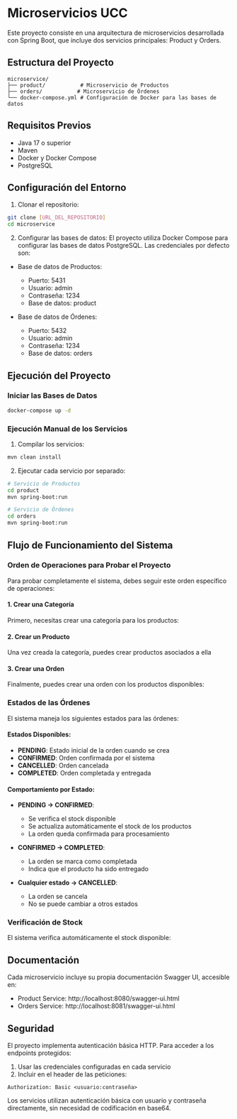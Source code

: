 # Microservicios UCC

Este proyecto consiste en una arquitectura de microservicios desarrollada con Spring Boot, que incluye dos servicios principales: Product y Orders.

## Estructura del Proyecto

```
microservice/
├── product/           # Microservicio de Productos
├── orders/           # Microservicio de Órdenes
└── docker-compose.yml # Configuración de Docker para las bases de datos
```

## Requisitos Previos

- Java 17 o superior
- Maven
- Docker y Docker Compose
- PostgreSQL

## Configuración del Entorno

1. Clonar el repositorio:
```bash
git clone [URL_DEL_REPOSITORIO]
cd microservice
```

2. Configurar las bases de datos:
El proyecto utiliza Docker Compose para configurar las bases de datos PostgreSQL. Las credenciales por defecto son:

- Base de datos de Productos:
  - Puerto: 5431
  - Usuario: admin
  - Contraseña: 1234
  - Base de datos: product

- Base de datos de Órdenes:
  - Puerto: 5432
  - Usuario: admin
  - Contraseña: 1234
  - Base de datos: orders

## Ejecución del Proyecto

### Iniciar las Bases de Datos

```bash
docker-compose up -d
```

### Ejecución Manual de los Servicios

1. Compilar los servicios:
```bash
mvn clean install
```

2. Ejecutar cada servicio por separado:
```bash
# Servicio de Productos
cd product
mvn spring-boot:run

# Servicio de Órdenes
cd orders
mvn spring-boot:run
```

## Flujo de Funcionamiento del Sistema

### Orden de Operaciones para Probar el Proyecto

Para probar completamente el sistema, debes seguir este orden específico de operaciones:

#### 1. Crear una Categoría
Primero, necesitas crear una categoría para los productos:

#### 2. Crear un Producto
Una vez creada la categoría, puedes crear productos asociados a ella

#### 3. Crear una Orden
Finalmente, puedes crear una orden con los productos disponibles:

### Estados de las Órdenes

El sistema maneja los siguientes estados para las órdenes:

#### Estados Disponibles:
- **PENDING**: Estado inicial de la orden cuando se crea
- **CONFIRMED**: Orden confirmada por el sistema
- **CANCELLED**: Orden cancelada
- **COMPLETED**: Orden completada y entregada

#### Comportamiento por Estado:

- **PENDING → CONFIRMED**: 
  - Se verifica el stock disponible
  - Se actualiza automáticamente el stock de los productos
  - La orden queda confirmada para procesamiento

- **CONFIRMED → COMPLETED**: 
  - La orden se marca como completada
  - Indica que el producto ha sido entregado

- **Cualquier estado → CANCELLED**: 
  - La orden se cancela
  - No se puede cambiar a otros estados

### Verificación de Stock

El sistema verifica automáticamente el stock disponible:

## Documentación

Cada microservicio incluye su propia documentación Swagger UI, accesible en:

- Product Service: http://localhost:8080/swagger-ui.html
- Orders Service: http://localhost:8081/swagger-ui.html

## Seguridad

El proyecto implementa autenticación básica HTTP. Para acceder a los endpoints protegidos:

1. Usar las credenciales configuradas en cada servicio
2. Incluir en el header de las peticiones:
```
Authorization: Basic <usuario:contraseña>
```

Los servicios utilizan autenticación básica con usuario y contraseña directamente, sin necesidad de codificación en base64.